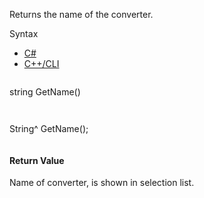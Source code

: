 Returns the name of the converter.

Syntax

* [C#](#i-syntax-CS)
* [C++/CLI](#i-syntax-CPP2005)

```
```
string GetName()
```
```

```
```
String^ GetName();
```
```

#### Return Value

Name of converter, is shown in selection list.
